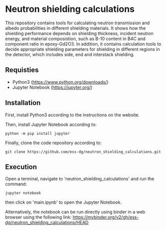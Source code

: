 # Neutron shielding calculations

This repository contains tools for calculating neutron transmission and albedo probabilities in different shielding materials. It shows how the shielding performance depends on shielding thickness, incident neutron energy, and material composistion, such as B-10 content in B4C and component ratio in epoxy-Gd2O3. In addition, it contains calculation tools to decide appropriate shielding parameters for shielding in different regions in the detector, which includes side, end and interstack shielding.

## Requisties
- Python3 (https://www.python.org/downloads/)
- Jupyter Notebook (https://jupyter.org/)

## Installation

First, install Python3 according to the instructions on the website.

Then, install Jupyter Notebook according to:
```
python -m pip install jupyter 
```

Finally, clone the code repository according to:
```
git clone https://github.com/ess-dg/neutron_shielding_calculations.git
```

## Execution

Open a terminal, navigate to 'neutron_shielding_calculations' and run the command:
```
jupyter notebook
```
then click on 'main.ipynb' to open the Jupyter Notebook.

Alternatively, the notebook can be run directly using binder in a web browser using the following link:
https://mybinder.org/v2/gh/ess-dg/neutron_shielding_calculations/HEAD
